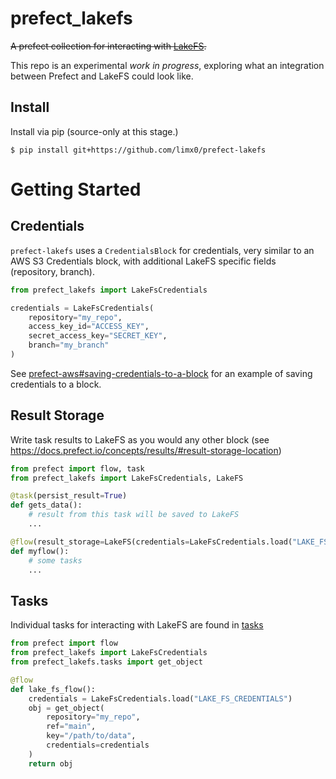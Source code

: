 # prefect_lakefs

~~A prefect collection for interacting with [LakeFS](https://lakefs.io).~~

This repo is an experimental _work in progress_, exploring what an integration between Prefect and LakeFS could look
like.

## Install

Install via pip (source-only at this stage.)

`$ pip install git+https://github.com/limx0/prefect-lakefs`

# Getting Started

## Credentials

`prefect-lakefs` uses a `CredentialsBlock` for credentials, very similar to an AWS S3 Credentials block, with
additional LakeFS specific fields (repository, branch).

```python
from prefect_lakefs import LakeFsCredentials

credentials = LakeFsCredentials(
    repository="my_repo",
    access_key_id="ACCESS_KEY",
    secret_access_key="SECRET_KEY",
    branch="my_branch"
)

```

See [prefect-aws#saving-credentials-to-a-block](https://github.com/PrefectHQ/prefect-aws#saving-credentials-to-a-block)
for an example of saving credentials to a block.

## Result Storage

Write task results to LakeFS as you would any other block (see https://docs.prefect.io/concepts/results/#result-storage-location)

```python
from prefect import flow, task
from prefect_lakefs import LakeFsCredentials, LakeFS

@task(persist_result=True)
def gets_data():
    # result from this task will be saved to LakeFS
    ...

@flow(result_storage=LakeFS(credentials=LakeFsCredentials.load("LAKE_FS_CREDENTIALS"), repository="my_repo"))
def myflow():
    # some tasks
    ...

```

## Tasks

Individual tasks for interacting with LakeFS are found in [tasks](prefect_lakefs/tasks.py)

```python
from prefect import flow
from prefect_lakefs import LakeFsCredentials
from prefect_lakefs.tasks import get_object

@flow
def lake_fs_flow():
    credentials = LakeFsCredentials.load("LAKE_FS_CREDENTIALS")
    obj = get_object(
        repository="my_repo",
        ref="main",
        key="/path/to/data",
        credentials=credentials
    )
    return obj

```
